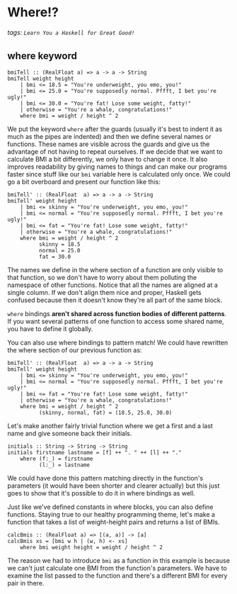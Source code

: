 # Where!?
###### tags: `Learn You a Haskell for Great Good!`

## where keyword
```haskell=
bmiTell :: (RealFloat a) => a -> a -> String
bmiTell weight height
    | bmi <= 18.5 = "You're underweight, you emo, you!"
    | bmi <= 25.0 = "You're supposedly normal. Pffft, I bet you're ugly!"
    | bmi <= 30.0 = "You're fat! Lose some weight, fatty!"
    | otherwise = "You're a whale, congratulations!"
    where bmi = weight / height ^ 2
```
We put the keyword `where` after the guards (usually it's best to indent it as much as the pipes are indented) and then we define several names or functions. These names are visible across the guards and give us the advantage of not having to repeat ourselves. If we decide that we want to calculate BMI a bit differently, we only have to change it once. It also improves readability by giving names to things and can make our programs faster since stuff like our `bmi` variable here is calculated only once. We could go a bit overboard and present our function like this:
```haskell=
bmiTell' :: (RealFloat  a) => a -> a -> String
bmiTell' weight height
    | bmi <= skinny = "You're underweight, you emo, you!"
    | bmi <= normal = "You're supposedly normal. Pffft, I bet you're ugly!"
    | bmi <= fat = "You're fat! Lose some weight, fatty!"
    | otherwise = "You're a whale, congratulations!"
    where bmi = weight / height ^ 2
          skinny = 18.5
          normal = 25.0
          fat = 30.0
```
The names we define in the where section of a function are only visible to that function, so we don't have to worry about them polluting the namespace of other functions. Notice that all the names are aligned at a single column. If we don't align them nice and proper, Haskell gets confused because then it doesn't know they're all part of the same block.

`where` bindings **aren't shared across function bodies of different patterns**. If you want several patterns of one function to access some shared name, you have to define it globally.

You can also use where bindings to pattern match! We could have rewritten the where section of our previous function as:
```haskell=
bmiTell' :: (RealFloat  a) => a -> a -> String
bmiTell' weight height
    | bmi <= skinny = "You're underweight, you emo, you!"
    | bmi <= normal = "You're supposedly normal. Pffft, I bet you're ugly!"
    | bmi <= fat = "You're fat! Lose some weight, fatty!"
    | otherwise = "You're a whale, congratulations!"
    where bmi = weight / height ^ 2
          (skinny, normal, fat) = (18.5, 25.0, 30.0)
```

Let's make another fairly trivial function where we get a first and a last name and give someone back their initials.
```haskell=
initials :: String -> String -> String  
initials firstname lastname = [f] ++ ". " ++ [l] ++ "."  
    where (f:_) = firstname  
          (l:_) = lastname   
```
We could have done this pattern matching directly in the function's parameters (it would have been shorter and clearer actually) but this just goes to show that it's possible to do it in where bindings as well.

Just like we've defined constants in where blocks, you can also define functions. Staying true to our healthy programming theme, let's make a function that takes a list of weight-height pairs and returns a list of BMIs.
```haskell=
calcBmis :: (RealFloat a) => [(a, a)] -> [a]  
calcBmis xs = [bmi w h | (w, h) <- xs]  
    where bmi weight height = weight / height ^ 2  
```

The reason we had to introduce `bmi` as a function in this example is because we can't just calculate one BMI from the function's parameters. We have to examine the list passed to the function and there's a different BMI for every pair in there.